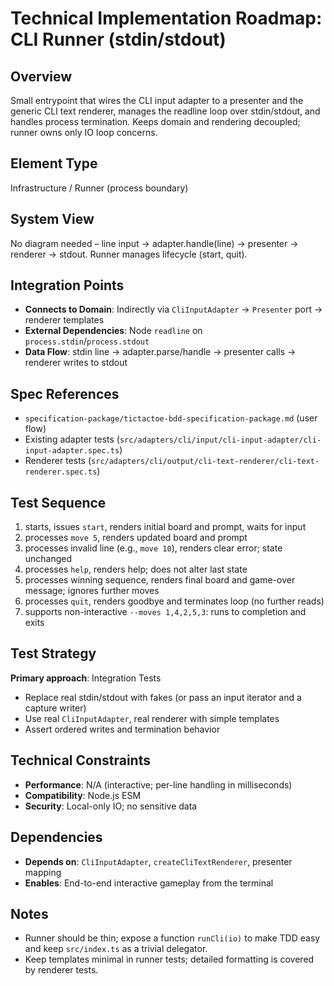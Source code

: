 # Technical Implementation Roadmap: CLI Runner (stdin/stdout)

## Overview

Small entrypoint that wires the CLI input adapter to a presenter and the generic CLI text renderer, manages the readline loop over stdin/stdout, and handles process termination. Keeps domain and rendering decoupled; runner owns only IO loop concerns.

## Element Type

Infrastructure / Runner (process boundary)

## System View

No diagram needed – line input → adapter.handle(line) → presenter → renderer → stdout. Runner manages lifecycle (start, quit).

## Integration Points

-   **Connects to Domain**: Indirectly via `CliInputAdapter` → `Presenter` port → renderer templates
-   **External Dependencies**: Node `readline` on `process.stdin`/`process.stdout`
-   **Data Flow**: stdin line → adapter.parse/handle → presenter calls → renderer writes to stdout

## Spec References

-   `specification-package/tictactoe-bdd-specification-package.md` (user flow)
-   Existing adapter tests (`src/adapters/cli/input/cli-input-adapter/cli-input-adapter.spec.ts`)
-   Renderer tests (`src/adapters/cli/output/cli-text-renderer/cli-text-renderer.spec.ts`)

## Test Sequence

1. starts, issues `start`, renders initial board and prompt, waits for input
2. processes `move 5`, renders updated board and prompt
3. processes invalid line (e.g., `move 10`), renders clear error; state unchanged
4. processes `help`, renders help; does not alter last state
5. processes winning sequence, renders final board and game-over message; ignores further moves
6. processes `quit`, renders goodbye and terminates loop (no further reads)
7. supports non-interactive `--moves 1,4,2,5,3`: runs to completion and exits

## Test Strategy

**Primary approach**: Integration Tests

-   Replace real stdin/stdout with fakes (or pass an input iterator and a capture writer)
-   Use real `CliInputAdapter`, real renderer with simple templates
-   Assert ordered writes and termination behavior

## Technical Constraints

-   **Performance**: N/A (interactive; per-line handling in milliseconds)
-   **Compatibility**: Node.js ESM
-   **Security**: Local-only IO; no sensitive data

## Dependencies

-   **Depends on**: `CliInputAdapter`, `createCliTextRenderer`, presenter mapping
-   **Enables**: End-to-end interactive gameplay from the terminal

## Notes

-   Runner should be thin; expose a function `runCli(io)` to make TDD easy and keep `src/index.ts` as a trivial delegator.
-   Keep templates minimal in runner tests; detailed formatting is covered by renderer tests.
